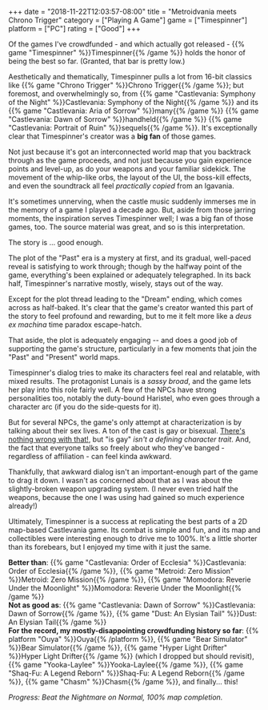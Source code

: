 +++
date = "2018-11-22T12:03:57-08:00"
title = "Metroidvania meets Chrono Trigger"
category = ["Playing A Game"]
game = ["Timespinner"]
platform = ["PC"]
rating = ["Good"]
+++

Of the games I've crowdfunded - and which actually got released - {{% game "Timespinner" %}}Timespinner{{% /game %}} holds the honor of being the best so far.  (Granted, that bar is pretty low.)

Aesthetically and thematically, Timespinner pulls a lot from 16-bit classics like {{% game "Chrono Trigger" %}}Chrono Trigger{{% /game %}}; but foremost, and overwhelmingly so, from {{% game "Castlevania: Symphony of the Night" %}}Castlevania: Symphony of the Night{{% /game %}} and its {{% game "Castlevania: Aria of Sorrow" %}}many{{% /game %}} {{% game "Castlevania: Dawn of Sorrow" %}}handheld{{% /game %}} {{% game "Castlevania: Portrait of Ruin" %}}sequels{{% /game %}}.  It's exceptionally clear that Timespinner's creator was a <b>big fan</b> of those games.

Not just because it's got an interconnected world map that you backtrack through as the game proceeds, and not just because you gain experience points and level-up, as do your weapons and your familiar sidekick.  The movement of the whip-like orbs, the layout of the UI, the boss-kill effects, and even the soundtrack all feel <i>practically copied</i> from an Igavania.

It's sometimes unnerving, when the castle music suddenly immerses me in the memory of a game I played a decade ago.  But, aside from those jarring moments, the inspiration serves Timespinner well; I was a big fan of those games, too.  The source material was great, and so is this interpretation.

The story is ... good enough.

The plot of the "Past" era is a mystery at first, and its gradual, well-paced reveal is satisfying to work through; though by the halfway point of the game, everything's been explained or adequately telegraphed.  In its back half, Timespinner's narrative mostly, wisely, stays out of the way.

Except for the plot thread leading to the "Dream" ending, which comes across as half-baked.  It's clear that the game's creator wanted this part of the story to feel profound and rewarding, but to me it felt more like a <i>deus ex machina</i> time paradox escape-hatch.

That aside, the plot is adequately engaging -- and does a good job of supporting the game's structure, particularly in a few moments that join the "Past" and "Present" world maps.

Timespinner's dialog tries to make its characters feel real and relatable, with mixed results.  The protagonist Lunais is a <i>sassy broad</i>, and the game lets her play into this role fairly well.  A few of the NPCs have strong personalities too, notably the duty-bound Haristel, who even goes through a character arc (if you do the side-quests for it).

But for several NPCs, the game's only attempt at characterization is by talking about their sex lives.  A ton of the cast is gay or bisexual.  <a href="http://www.seinfeldscripts.com/TheOuting.htm">There's nothing wrong with that!</a>, but "is gay" <i>isn't a defining character trait</i>.  And, the fact that everyone talks so freely about who they've banged - regardless of affiliation - can feel kinda awkward.

Thankfully, that awkward dialog isn't an important-enough part of the game to drag it down.  I wasn't as concerned about that as I was about the slightly-broken weapon upgrading system.  (I never even tried half the weapons, because the one I was using had gained so much experience already!)

Ultimately, Timespinner is a success at replicating the best parts of a 2D map-based Castlevania game.  Its combat is simple and fun, and its map and collectibles were interesting enough to drive me to 100%.  It's a little shorter than its forebears, but I enjoyed my time with it just the same.

<b>Better than</b>: {{% game "Castlevania: Order of Ecclesia" %}}Castlevania: Order of Ecclesia{{% /game %}}, {{% game "Metroid: Zero Mission" %}}Metroid: Zero Mission{{% /game %}}, {{% game "Momodora: Reverie Under the Moonlight" %}}Momodora: Reverie Under the Moonlight{{% /game %}}  
<b>Not as good as</b>: {{% game "Castlevania: Dawn of Sorrow" %}}Castlevania: Dawn of Sorrow{{% /game %}}, {{% game "Dust: An Elysian Tail" %}}Dust: An Elysian Tail{{% /game %}}  
<b>For the record, my mostly-disappointing crowdfunding history so far</b>: {{% platform "Ouya" %}}Ouya{{% /platform %}}, {{% game "Bear Simulator" %}}Bear Simulator{{% /game %}}, {{% game "Hyper Light Drifter" %}}Hyper Light Drifter{{% /game %}} (which I dropped but should revisit), {{% game "Yooka-Laylee" %}}Yooka-Laylee{{% /game %}}, {{% game "Shaq-Fu: A Legend Reborn" %}}Shaq-Fu: A Legend Reborn{{% /game %}}, {{% game "Chasm" %}}Chasm{{% /game %}}, and finally... this!

<i>Progress: Beat the Nightmare on Normal, 100% map completion.</i>
